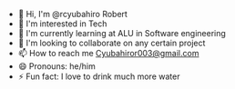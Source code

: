 - 👋 Hi, I'm @rcyubahiro Robert
- 👀 I'm interested in Tech 
- 🌱 I'm currently learning at ALU in Software engineering 
- 💞️ I'm looking to collaborate on any certain project
- 📫 How to reach me Cyubahiror003@gmail.com
- 😄 Pronouns: he/him
- ⚡ Fun fact: I love to drink much more water

<!---
rcyubahiro/rcyubahiro is a ✨ special ✨ repository because its `README.md` (this file) appears on your GitHub profile.
You can click the Preview link to take a look at your changes.
--->
